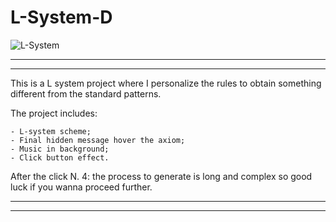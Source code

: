 # L-System-D

![L-System](https://github.com/aboutDani/L-System-D/assets/64960777/668b6927-bca1-4514-8791-03ae0c878ee6)

_____________________________________________________________________________________________________________
_____________________________________________________________________________________________________________

This is a L system project where I personalize the rules to obtain something different from the standard patterns.

The project includes:

	- L-system scheme;
	- Final hidden message hover the axiom;
	- Music in background;
	- Click button effect.

After the click N. 4: the process to generate is long and complex so good luck if you wanna proceed further.
_____________________________________________________________________________________________________________
_____________________________________________________________________________________________________________
